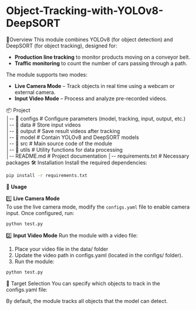 # Object-Tracking-with-YOLOv8-DeepSORT
🚀Overview
This module combines YOLOv8 (for object detection) and DeepSORT (for object tracking), designed for:  
- **Production line tracking** to monitor products moving on a conveyor belt.  
- **Traffic monitoring** to count the number of cars passing through a path.  

The module supports two modes:  
- **Live Camera Mode** – Track objects in real time using a webcam or external camera.  
- **Input Video Mode** – Process and analyze pre-recorded videos.  

📦 Project  
│-- 📁 configs      # Configure parameters (model, tracking, input, output, etc.)  
│-- 📁 data         # Store input videos  
│-- 📁 output       # Save result videos after tracking  
│-- 📁 model        # Contain YOLOv8 and DeepSORT models  
│-- 📁 src          # Main source code of the module  
│-- 📁 utils        # Utility functions for data processing  
│-- README.md       # Project documentation
│-- requirements.txt # Necessary packages
🛠️ Installation
Install the required dependencies:
```bash
pip install -r requirements.txt
```
🎯 **Usage**  

1️⃣ **Live Camera Mode**  
To use the live camera mode, modify the `configs.yaml` file to enable camera input. Once configured, run:
```bash
python test.py
```
2️⃣ **Input Video Mode**
Run the module with a video file:
1. Place your video file in the data/ folder
2. Update the video path in configs.yaml (located in the configs/ folder).
3. Run the module:
```bash
python test.py
```
🎯 Target Selection
You can specify which objects to track in the configs.yaml file:

By default, the module tracks all objects that the model can detect.
